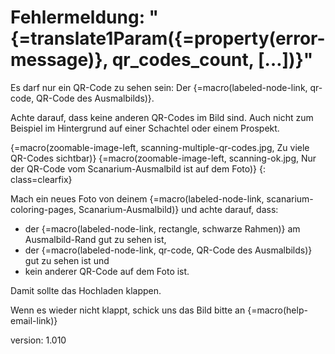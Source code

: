 # Fehlermeldung: "{=translate1Param({=property(error-message)}, qr_codes_count, […])}"

Es darf nur ein QR-Code zu sehen sein: Der {=macro(labeled-node-link, qr-code, QR-Code des Ausmalbilds)}.

Achte darauf, dass keine anderen QR-Codes im Bild sind.
Auch nicht zum Beispiel im Hintergrund auf einer Schachtel oder einem Prospekt.

{=macro(zoomable-image-left, scanning-multiple-qr-codes.jpg, Zu viele QR-Codes sichtbar)}
{=macro(zoomable-image-left, scanning-ok.jpg, Nur der QR-Code vom Scanarium-Ausmalbild ist auf dem Foto)}
{: class=clearfix}

Mach ein neues Foto von deinem {=macro(labeled-node-link, scanarium-coloring-pages, Scanarium-Ausmalbild)} und achte darauf, dass:

* der {=macro(labeled-node-link, rectangle, schwarze Rahmen)} am Ausmalbild-Rand gut zu sehen ist,
* der {=macro(labeled-node-link, qr-code, QR-Code des Ausmalbilds)} gut zu sehen ist und
* kein anderer QR-Code auf dem Foto ist.

Damit sollte das Hochladen klappen.

Wenn es wieder nicht klappt, schick uns das Bild bitte an {=macro(help-email-link)}


version: 1.010

